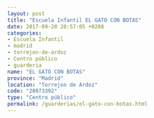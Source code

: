 ```yaml
---
layout: post
title: "Escuela Infantil EL GATO CON BOTAS"
date: 2017-09-20 20:57:05 +0200
categories:
- Escuela Infantil
- madrid
- torrejon-de-ardoz
- Centro público
- guarderia
name: "EL GATO CON BOTAS"
province: "Madrid"
location: "Torrejon de Ardoz"
code: "28073392"
type: "Centro público"
permalink: /guarderias/el-gato-con-botas.html
---
```

